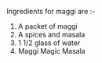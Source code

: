 Ingredients for maggi are :-

1. A packet of maggi
2. A spices and masala
3. 1 1/2 glass of water
4. Maggi Magic Masala